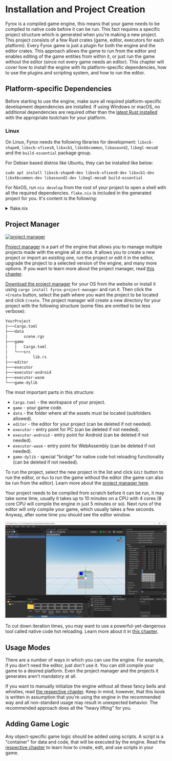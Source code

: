 # Installation and Project Creation

Fyrox is a compiled game engine, this means that your game needs to be compiled to native code before it can be run.
This fact requires a specific project structure which is generated when you're making a new project. This project
consists of a few Rust crates (game, editor, executors for each platform). Every Fyrox game is just a plugin for both
the engine and the editor crates. This approach allows the game to run from the editor and enables editing of the game
entities from within it, or just run the game without the editor (since not every game needs an editor). This chapter
will cover how to install the engine with its platform-specific dependencies, how to use the plugins and scripting
system, and how to run the editor.

## Platform-specific Dependencies

Before starting to use the engine, make sure all required platform-specific development dependencies are installed. If
using Windows or macOS, no additional dependencies are required other than
the [latest Rust installed](https://rustup.rs) with the appropriate toolchain for your platform.

### Linux

On Linux, Fyrox needs the following libraries for development: `libxcb-shape0`, `libxcb-xfixes0`, `libxcb1`,
`libxkbcommon`, `libasound2`, `libegl-mesa0` and the `build-essential` package group.

For Debian based distros like Ubuntu, they can be installed like below:

```shell
sudo apt install libxcb-shape0-dev libxcb-xfixes0-dev libxcb1-dev libxkbcommon-dev libasound2-dev libegl-mesa0 build-essential
```

For NixOS, run `nix develop` from the root of your project to open a shell with all the required dependencies.
`flake.nix` is included in the generated project for you. It's content is the following:

<details>
<summary>flake.nix</summary>

```nix
{
  inputs = {
    nixpkgs.url = "github:nixos/nixpkgs/nixos-unstable";
    rust-overlay = {
      url = "github:oxalica/rust-overlay";
      inputs.nixpkgs.follows = "nixpkgs";
    };
  };

  outputs = {
    nixpkgs,
    rust-overlay,
    ...
  }:
  let
    overlays = [
      (import rust-overlay)
    ];

    systems = [
      "x86_64-linux"
      "aarch64-linux"
    ];

    forAllSystems = f:
      nixpkgs.lib.genAttrs systems
      (system: f { pkgs = import nixpkgs { inherit system overlays; }; });
  in
  {
    devShells = forAllSystems ({ pkgs }: with pkgs; {
      default = mkShell rec {
        buildInputs = [
          rust-bin.stable.latest.default

          pkg-config
          xorg.libxcb
          alsa-lib
          wayland
          libxkbcommon
          libGL
        ];
        LD_LIBRARY_PATH = "${lib.makeLibraryPath buildInputs}";
      };
    });
  };
}
```

</details>

## Project Manager

[![project manager](https://fyrox.rs/assets/0.36/project_manager.png)](https://fyrox.rs/download.html)

[Project manager](https://fyrox.rs/download.html) is a part of the engine that allows you to manage multiple projects made with the engine all at once.
It allows you to create a new project or import an existing one, run the project or edit it in the editor,
upgrade the project to a selected version of the engine, and many more options. If you want to learn more about
the project manager, read [this chapter](project_manager.md).

[Download the project manager](https://fyrox.rs/download.html) for your OS from the website or install it using
`cargo install fyrox-project-manager` and run it. Then click the `+Create` button, select the path where you want the 
project to be located and click `Create`. The project manager will create a new directory for your project with the 
following structure (some files are omitted to be less verbose):

```text
YourProject
├───Cargo.toml
├───data
│       scene.rgs
├───game
│   │   Cargo.toml
│   └───src
│           lib.rs
├───editor
├───executor
├───executor-android
├───executor-wasm
└───game-dylib
```

The most important parts in this structure:

- `Cargo.toml` - the workspace of your project.
- `game` - your game code.
- `data` - the folder where all the assets must be located (subfolders allowed).
- `editor` - the editor for your project (can be deleted if not needed).
- `executor` - entry point for PC (can be deleted if not needed).
- `executor-android` - entry point for Android (can be deleted if not needed).
- `executor-wasm` - entry point for WebAssembly (can be deleted if not needed).
- `game-dylib` - special "bridge" for native code hot reloading functionality (can be deleted if not needed). 

To run the project, select the new project in the list and click `Edit` button to run the editor, or `Run` to run 
the game without the editor (the game can also be run from the editor). Learn more about the
[project manager here](project_manager.md).

Your project needs to be compiled from scratch before it can be run, it may take some time, usually it takes up to 10
minutes on a CPU with 4 cores (8 core CPU will compile the engine in just 5 minutes or so). Next runs of the editor will
only compile your game, which usually takes a few seconds. Anyway, after some time you should see the editor window.

![editor](editor.png)

To cut down iteration times, you may want to use a powerful-yet-dangerous tool called native code hot reloading.
Learn more about it in [this chapter](hot_reloading.md).

## Usage Modes

There are a number of ways in which you can use the engine. For example, if you don't need the editor, just don't
use it. You can still compile your game to a desired platform. Even the project manager and the projects it 
generates aren't mandatory at all. 

If you want to manually initialize the engine without all these fancy bells and whistles, read 
[the respective chapter](../engine/manual_initialization.md). Keep in mind, however, that this book is written
in assumption that you're using the engine in the recommended way and all non-standard usage may result in
unexpected behavior. The recommended approach does all the "heavy lifting" for you.

## Adding Game Logic

Any object-specific game logic should be added using scripts. A script is a "container" for data and code, that will be
executed by the engine. Read the [respective chapter](../scripting/scripting.md) to learn how to create, edit, and use scripts
in your game.
